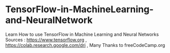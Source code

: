 # TensorFlow-in-MachineLearning-and-NeuralNetwork
Learn How to use TensorFlow in Machine Learning and Neural Networks
Sources : https://www.tensorflow.org , https://colab.research.google.com/dri , Many Thanks to freeCodeCamp.org
